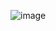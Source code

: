 ![image](https://user-images.githubusercontent.com/63789702/188199122-761d61e8-f650-4e97-85ef-ae863c86215f.png)
